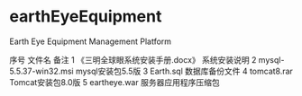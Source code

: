 # earthEyeEquipment
Earth Eye Equipment Management Platform

序号	文件名	备注
1	《三明全球眼系统安装手册.docx》	系统安装说明
2	mysql-5.5.37-win32.msi	mysql安装包5.5版
3	Earth.sql	数据库备份文件
4	tomcat8.rar	Tomcat安装包8.0版
5	eartheye.war	服务器应用程序压缩包
